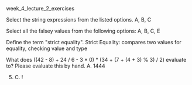 week_4_lecture_2_exercises

Select the string expressions from the listed options.
A, B, C



Select all the falsey values from the following options:
A, B, C, E



Define the term "strict equality".
Strict Equality: compares two values for equality, checking value and type



What does ((42 - 8) + 24 / 6 - 3 * 0) * (34 + (7 + (4 + 3) % 3) / 2) evaluate to? Please evaluate this by hand.
A. 1444

5. C. !


